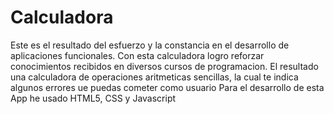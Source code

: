 # Calculadora

<p> Este es el resultado del esfuerzo y la constancia en el desarrollo de aplicaciones funcionales.
Con esta calculadora logro reforzar conocimientos recibidos en diversos cursos de programacion. El resultado
una calculadora de operaciones aritmeticas sencillas, la cual te indica algunos errores ue puedas cometer como usuario
Para el desarrollo de esta App he usado HTML5, CSS y Javascript<p>

